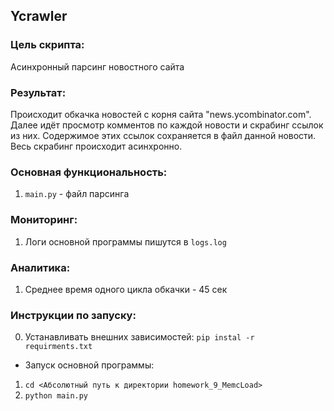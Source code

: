 ## Ycrawler

### Цель скрипта:
Асинхронный парсинг новостного сайта

### Результат:
Происходит обкачка новостей с корня сайта "news.ycombinator.com".
Далее идёт просмотр комментов по каждой новости и скрабинг ссылок из них.
Содержимое этих ссылок сохраняется в файл данной новости.
Весь скрабинг происходит асинхронно.

### Основная функциональность:
1. `main.py` - файл парсинга

### Мониторинг:
1. Логи основной программы пишутся в `logs.log`

### Аналитика:
1. Среднее время одного цикла обкачки - 45 сек


### Инструкции по запуску:
0. Устанавливать внешних зависимостей:
`pip instal -r requirments.txt`

- Запуск основной программы: 
1. `cd <Абсолютный путь к директории homework_9_MemcLoad>`
2. `python main.py`
